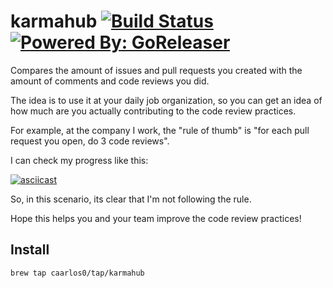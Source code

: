 # karmahub [![Build Status](https://travis-ci.org/caarlos0/karmahub.svg?branch=master)](https://travis-ci.org/caarlos0/karmahub) [![Powered By: GoReleaser](https://img.shields.io/badge/powered%20by-goreleaser-green.svg?style=flat-square)](https://github.com/goreleaser)

Compares the amount of issues and pull requests you created with the amount
of comments and code reviews you did.

The idea is to use it at your daily job organization, so you can get an idea
of how much are you actually contributing to the code review practices.

For example, at the company I work, the "rule of thumb" is
"for each pull request you open, do 3 code reviews".

I can check my progress like this:

[![asciicast](https://asciinema.org/a/96142.png)](https://asciinema.org/a/96142)

So, in this scenario, its clear that I'm not following the rule.

Hope this helps you and your team improve the code review practices!


## Install

```console
brew tap caarlos0/tap/karmahub
```
